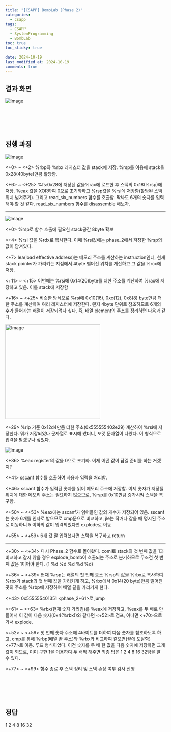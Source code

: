 ```yaml
---
title: "[CSAPP] BombLab (Phase 2)"
categories:
  - csapp
tags:
  - CSAPP
  - SystemProgramming
  - BombLab
toc: true
toc_sticky: true

date: 2024-10-19
last_modified_at: 2024-10-19
comments: true
---
```

## 결과 화면
![Image](https://github.com/user-attachments/assets/f89f9cb7-1c7b-41a4-9673-e47bcdf944e5)

<br><br><br><br>


## 진행 과정
![Image](https://github.com/user-attachments/assets/95042078-8dd9-43f2-92c5-0de0df8aa28a)

<+0> ~ <+2> %rbp와 %rbx 레지스터 값을 stack에 저장. %rsp를 이용해 stack을 0x28(40byte)만큼 할당함.

<+6> ~ <+25> %fs:0x28에 저장된 값을%rax에 로드한 후 스택의 0x18(%rsp)에 저장. %eax 값을 XOR하여 0으로 초기화하고 %rsp값을 %rsi에 저장함(할당된 스택 위치 넘겨주기). 그리고 read_six_numbers 함수를 호출함. 딱봐도 6개의 숫자를 입력해야 할 것 같다. read_six_numbers 함수를 disassemble 해보자.

-------------------------------------------------------------------------------------------------------

![Image](https://github.com/user-attachments/assets/567ce691-3c1d-4ec7-ba44-339cdb296ad4)

<+0> %rsp로 함수 호출에 필요한 stack공간 8byte 확보

<+4> %rsi 값을 %rdx로 복사한다. 이때 %rsi값에는 phase_2에서 저장한 %rsp의 값이 담겨있다. 

<+7> lea(load effective address)는 메모리 주소를 계산하는 instruction인데, 현재 stack pointer가 가리키는 지점에서 4byte 떨어진 위치를 계산하고 그 값을 %rcx에 저장.

<+11> ~ <+15> 이번에는 %rsi에 0x14(20)byte를 더한 주소를 계산하여 %rax에 저장하고 있음. 이를 stack에 저장함

<+16> ~ <+25> 비슷한 방식으로 %rsi에 0x10(16), 0xc(12), 0x8(8) byte만큼 더한 주소를 계산하여 여러 레지스터에 저장한다. 왠지 4byte 단위로 참조하므로 6개의 수가 들어가는 배열이 저장되려나 싶다. 즉, 배열 element의 주소를 정리하면 다음과 같다.

<img width="298" alt="Image" src="https://github.com/user-attachments/assets/1f31ede6-1736-42ff-9b64-0f96aaf5257a" />

<+29> %rip 기준 0x12d4만큼 더한 주소(0x555555402e29) 계산하여 %rsi에 저장한다. 뭐가 저장되었나 문자열로 표시해 봤더니, 포맷 문자열이 나왔다. 이 형식으로 입력을 받겠구나 싶었다.

![Image](https://github.com/user-attachments/assets/67f32d34-22ef-460a-a35c-db42baf55e7f)


<+36> %eax register의 값을 0으로 초기화. 이제 어떤 값이 담길 준비를 하는 거겠지?

<+41> sscanf 함수를 호출하여 사용자 입력을 처리함.

<+46> sscanf 함수가 입력된 숫자를 읽어 메모리 주소에 저장함. 이제 숫자가 저장될 위치에 대한 메모리 주소는 필요하지 않으므로, %rsp를 0x10만큼 증가시켜 스택을 복구함.

<+50> ~ <+53> %eax에는 sscanf가 읽어들인 값의 개수가 저장되어 있음. sscanf는 숫자 6개를 인자로 받으므로 cmp문으로 비교하고, jle는 작거나 같을 때 명시된 주소로 이동하니 5 이하의 값이 입력되었다면 explode로 이동

<+55> ~ <+59> 6개 값 잘 입력했다면 스택을 복구하고 return

-------------------------------------------------------------------------------------------------------

<+30> ~ <+34> 다시 Phase_2 함수로 돌아왔다. coml로 stack의 첫 번째 값을 1과 비교하고 같지 않을 경우 explode_bomb이 호출되는 주소로 분기하므로 무조건 첫 번째 값은 1이어야 한다. (1 %d %d %d %d %d)

<+36> ~ <+39> 현재 %rsp는 배열의 첫 번째 요소 %rsp의 값을 %rbx로 복사하여 %rbx가 stack의 첫 번째 값을 가리키게 하고, %rbx에서 0x14(20 byte)만큼 떨어진 곳의 주소를 %rbp에 저장하여 배열 끝을 가리키게 한다.

<+43> 0x555555401351 <phase_2+61>로 jump

<+61> ~ <+63> %rbx(현재 숫자 가리킴)를 %eax에 저장하고, %eax를 두 배로 만들어서 이 값이 다음 숫자(0x4(%rbx))와 같다면 <+52>로 점프, 아니면 <+70>으로 가서 explode.


<+52> ~ <+59> 첫 번째 숫자 주소에 4바이트를 더하여 다음 숫자를 참조하도록 하고, cmp를 통해 %rbp(배열 끝 주소)와 %rbx와 비교하여 같으면(끝에 도달함) <+77>로 이동. 루프 형식이었다. 이전 숫자를 두 배 한 값을 다음 숫자에 저장하면 그게 값이 되므로, 이미 구한 1을 이용하여 두 배씩 해주면 최종 답은 1 2 4 8 16 32임을 알 수 있다.

<+77> ~ <+99> 함수 종료 후 스택 정리 및 스택 손상 여부 검사 진행


<br><br><br><br>

## 정답
1 2 4 8 16 32


<br><br>